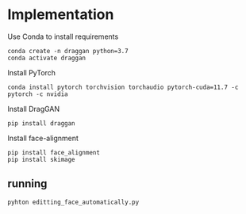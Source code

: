 # Implementation

Use Conda to install requirements
```
conda create -n draggan python=3.7
conda activate draggan
```

Install PyTorch
```
conda install pytorch torchvision torchaudio pytorch-cuda=11.7 -c pytorch -c nvidia 
```

Install DragGAN
```
pip install draggan
```

Install face-alignment
```
pip install face_alignment
pip install skimage
```

## running
```
pyhton editting_face_automatically.py
```

